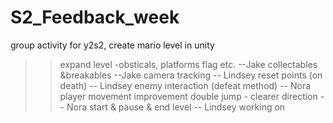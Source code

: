 # S2_Feedback_week
group activity for y2s2, create mario level in unity
>>expand level
  -obsticals, platforms flag etc. --Jake
  collectables &breakables  --Jake
>>camera tracking -- Lindsey
>>reset points (on death) -- Lindsey
>>enemy interaction (defeat method) -- Nora
>>player movement improvement double jump - clearer direction -- Nora
>>start & pause & end level -- Lindsey working on
